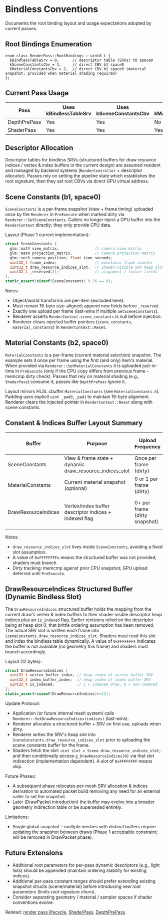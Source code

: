 # Bindless Conventions

Documents the root binding layout and usage expectations adopted by current
passes.

## Root Bindings Enumeration

```text
enum class RenderPass::RootBindings : uint8_t {
  kBindlessTableSrv = 0,      // descriptor table (SRVs) t0 space0
  kSceneConstantsCbv = 1,     // direct CBV b1 space0
  kMaterialConstantsCbv = 2,  // direct CBV b2 space0 (material snapshot; provided when material shading required)
};
```

## Current Pass Usage

| Pass | Uses kBindlessTableSrv | Uses kSceneConstantsCbv | Uses kMaterialConstantsCbv |
|------|------------------------|--------------------------|----------------------------|
| DepthPrePass | Yes | Yes | No |
| ShaderPass | Yes | Yes | Yes |

## Descriptor Allocation

Descriptor tables for bindless SRVs (structured buffers for draw resource
indices / vertex & index buffers in the current design) are assumed resident and
managed by backend systems (`RenderController` + descriptor allocator). Passes
rely on setting the pipeline state which establishes the root signature, then
they set root CBVs via direct GPU virtual address.

## Scene Constants (b1, space0)

`SceneConstants` is a per-frame snapshot (view + frame timing) uploaded once by
the `Renderer` in `PreExecute` when marked dirty via
`Renderer::SetSceneConstants`. Callers no longer inject a GPU buffer into the
`RenderContext` directly; they only provide CPU data.

Layout (Phase 1 current implementation):

```c++
struct SceneConstants {
  glm::mat4 view_matrix;                // camera view matrix
  glm::mat4 projection_matrix;          // camera projection matrix
  glm::vec3 camera_position; float time_seconds;
  uint32_t frame_index;                 // monotonic frame counter
  uint32_t draw_resource_indices_slot;  // shader-visible SRV heap slot for DrawResourceIndices (0xFFFFFFFFu when unavailable)
  uint32_t _reserved[2];                // alignment / future fields
};
static_assert(sizeof(SceneConstants) % 16 == 0);
```

Notes:

* Object/world transforms are per-item (excluded here).
* Must remain 16-byte size-aligned; append new fields before `_reserved`.
* Exactly one upload per frame (last-wins if multiple `SetSceneConstants`).
* Renderer asserts `RenderContext.scene_constants` is null before injection.
* Renderer clears injected buffer pointers (`scene_constants`, `material_constants`) in `RenderContext::Reset`.

## Material Constants (b2, space0)

`MaterialConstants` is a per-frame (current material selection) snapshot.
The example sets it once per frame using the first (and only) item's material.
When provided via `Renderer::SetMaterialConstants` it is uploaded just-in-time
in `PreExecute` (only if the CPU copy differs from previous frame – memcmp
dirty check). Passes that rely on material shading (e.g., `ShaderPass`)
consume it; passes like `DepthPrePass` ignore it.

Layout mirrors HLSL cbuffer `MaterialConstants` (see `MaterialConstants.h`).
Padding uses explicit `uint _pad0`, `_pad1` to maintain 16-byte alignment.
Renderer clears the injected pointer in `RenderContext::Reset` along with
scene constants.

## Constant & Indices Buffer Layout Summary

| Buffer | Purpose | Upload Frequency | Root Binding / Access |
|--------|---------|------------------|------------------------|
| SceneConstants | View & frame state + dynamic draw_resource_indices_slot | Once per frame (dirty) | CBV b1 space0 |
| MaterialConstants | Current material snapshot (optional) | 0 or 1 per frame (dirty) | CBV b2 space0 |
| DrawResourceIndices | Vertex/index buffer descriptor indices + indexed flag | 0+ per frame (dirty snapshot) | Structured SRV in bindless table (slot varies) |

Notes:

* `draw_resource_indices_slot` lives inside `SceneConstants`, avoiding a fixed slot assumption.
* A value of `0xFFFFFFFFu` means the structured buffer was not provided; shaders must branch.
* Dirty tracking: memcmp against prior CPU snapshot; GPU upload deferred until `PreExecute`.


## DrawResourceIndices Structured Buffer (Dynamic Bindless Slot)

The `DrawResourceIndices` structured buffer holds the mapping from the current
draw's vertex & index buffers to their shader-visible descriptor heap indices
plus an `is_indexed` flag. Earlier revisions relied on the descriptor being at
heap slot 0; that brittle ordering assumption has been removed. The actual SRV
slot is written each frame into `SceneConstants.draw_resource_indices_slot`.
Shaders must read this slot and index the bindless table dynamically. A value
of `0xFFFFFFFF` indicates the buffer is not available (no geometry this frame)
and shaders must branch accordingly.

Layout (12 bytes):

```c++
struct DrawResourceIndices {
  uint32_t vertex_buffer_index; // heap index of vertex buffer SRV
  uint32_t index_buffer_index;  // heap index of index buffer SRV
  uint32_t is_indexed;          // 1 = indexed draw, 0 = non-indexed
};
static_assert(sizeof(DrawResourceIndices)==12);
```

Update Protocol:

* Application (or future internal mesh system) calls
  `Renderer::SetDrawResourceIndices(indices)` (last-wins).
* Renderer allocates a structured buffer + SRV on first use, uploads when
  dirty.
* Renderer writes the SRV's heap slot into
  `SceneConstants.draw_resource_indices_slot` prior to uploading the scene
  constants buffer for the frame.
* Shaders fetch the slot: `uint slot = Scene.draw_resource_indices_slot;`
  and then conditionally access `g_DrawResourceIndices[0]` via that slot
  indirection (implementation dependent). A slot of `0xFFFFFFFF` means skip.

Future Phases:

* A subsequent phase relocates per-mesh SRV allocation & indices derivation to
  automated packet build removing any need for an external caller to set the
  snapshot.
* Later (DrawPacket introduction) the buffer may evolve into a broader geometry
  indirection table or be superseded entirely.

Limitations:

* Single global snapshot – multiple meshes with distinct buffers require updating the snapshot between draws (Phase 1 acceptable constraint; will be removed in DrawPacket phase).

## Future Extensions

* Additional root parameters for per-pass dynamic descriptors (e.g., light
  lists) should be appended (maintain ordering stability for existing indices).
* Additional per-pass constant ranges should prefer extending existing
  snapshot structs (scene/material) before introducing new root parameters
  (limits root signature churn).
* Consider separating geometry / material / sampler spaces if shader conventions
  evolve.

Related: [render pass lifecycle](render_pass_lifecycle.md),
[ShaderPass](passes/shader_pass.md), [DepthPrePass](passes/depth_pre_pass.md).
